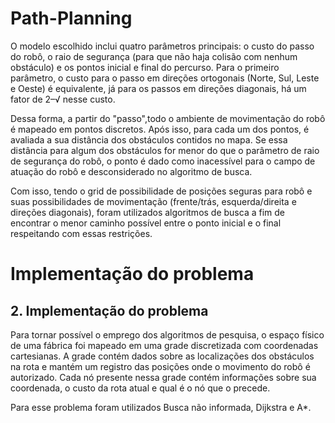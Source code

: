 # Path-Planning

O modelo escolhido inclui quatro parâmetros principais: o custo do passo do robô, o raio de segurança (para que não haja colisão com nenhum obstáculo) e os pontos inicial e final do percurso. Para o primeiro parâmetro, o custo para o passo em direções ortogonais (Norte, Sul, Leste e Oeste) é equivalente, já para os passos em direções diagonais, há um fator de 2–√ nesse custo.

Dessa forma, a partir do "passo",todo o ambiente de movimentação do robô é mapeado em pontos discretos. Após isso, para cada um dos pontos, é avaliada a sua distância dos obstáculos contidos no mapa. Se essa distância para algum dos obstáculos for menor do que o parâmetro de raio de segurança do robô, o ponto é dado como inacessível para o campo de atuação do robô e desconsiderado no algoritmo de busca.

Com isso, tendo o grid de possibilidade de posições seguras para robô e suas possibilidades de movimentação (frente/trás, esquerda/direita e direções diagonais), foram utilizados algoritmos de busca a fim de encontrar o menor caminho possível entre o ponto inicial e o final respeitando com essas restrições.

# Implementação do problema

## 2. Implementação do problema

Para tornar possível o emprego dos algoritmos de pesquisa, o espaço físico de uma fábrica foi mapeado em uma grade discretizada com coordenadas cartesianas. A grade contém dados sobre as localizações dos obstáculos na rota e mantém um registro das posições onde o movimento do robô é autorizado. Cada nó presente nessa grade contém informações sobre sua coordenada, o custo da rota atual e qual é o nó que o precede.

Para esse problema foram utilizados Busca não informada, Dijkstra e A*.
